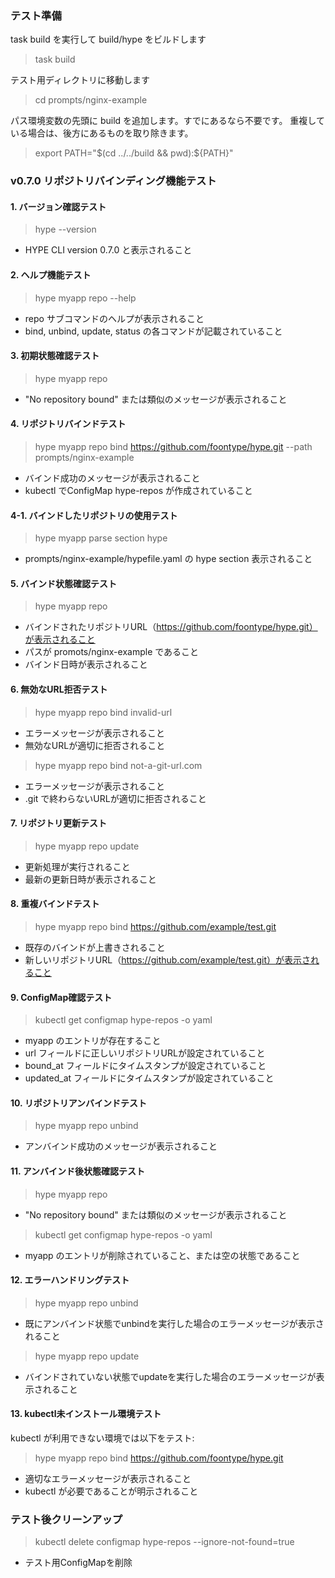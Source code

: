 ### テスト準備

task build を実行して build/hype をビルドします
> task build

テスト用ディレクトリに移動します
> cd prompts/nginx-example

パス環境変数の先頭に build を追加します。すでにあるなら不要です。
重複している場合は、後方にあるものを取り除きます。
> export PATH="$(cd ../../build && pwd):${PATH}"

### v0.7.0 リポジトリバインディング機能テスト

#### 1. バージョン確認テスト

> hype --version
  * HYPE CLI version 0.7.0 と表示されること

#### 2. ヘルプ機能テスト

> hype myapp repo --help
  * repo サブコマンドのヘルプが表示されること
  * bind, unbind, update, status の各コマンドが記載されていること

#### 3. 初期状態確認テスト

> hype myapp repo
  * "No repository bound" または類似のメッセージが表示されること

#### 4. リポジトリバインドテスト

> hype myapp repo bind https://github.com/foontype/hype.git --path prompts/nginx-example
  * バインド成功のメッセージが表示されること
  * kubectl でConfigMap hype-repos が作成されていること

#### 4-1. バインドしたリポジトリの使用テスト

> hype myapp parse section hype
  * prompts/nginx-example/hypefile.yaml の hype section 表示されること

#### 5. バインド状態確認テスト

> hype myapp repo
  * バインドされたリポジトリURL（https://github.com/foontype/hype.git）が表示されること
  * パスが promots/nginx-example であること
  * バインド日時が表示されること

#### 6. 無効なURL拒否テスト

> hype myapp repo bind invalid-url
  * エラーメッセージが表示されること
  * 無効なURLが適切に拒否されること

> hype myapp repo bind not-a-git-url.com
  * エラーメッセージが表示されること
  * .git で終わらないURLが適切に拒否されること

#### 7. リポジトリ更新テスト

> hype myapp repo update
  * 更新処理が実行されること
  * 最新の更新日時が表示されること

#### 8. 重複バインドテスト

> hype myapp repo bind https://github.com/example/test.git
  * 既存のバインドが上書きされること
  * 新しいリポジトリURL（https://github.com/example/test.git）が表示されること

#### 9. ConfigMap確認テスト

> kubectl get configmap hype-repos -o yaml
  * myapp のエントリが存在すること
  * url フィールドに正しいリポジトリURLが設定されていること
  * bound_at フィールドにタイムスタンプが設定されていること
  * updated_at フィールドにタイムスタンプが設定されていること

#### 10. リポジトリアンバインドテスト

> hype myapp repo unbind
  * アンバインド成功のメッセージが表示されること

#### 11. アンバインド後状態確認テスト

> hype myapp repo
  * "No repository bound" または類似のメッセージが表示されること

> kubectl get configmap hype-repos -o yaml
  * myapp のエントリが削除されていること、または空の状態であること

#### 12. エラーハンドリングテスト

> hype myapp repo unbind
  * 既にアンバインド状態でunbindを実行した場合のエラーメッセージが表示されること

> hype myapp repo update
  * バインドされていない状態でupdateを実行した場合のエラーメッセージが表示されること

#### 13. kubectl未インストール環境テスト

kubectl が利用できない環境では以下をテスト:

> hype myapp repo bind https://github.com/foontype/hype.git
  * 適切なエラーメッセージが表示されること
  * kubectl が必要であることが明示されること

### テスト後クリーンアップ

> kubectl delete configmap hype-repos --ignore-not-found=true
  * テスト用ConfigMapを削除
